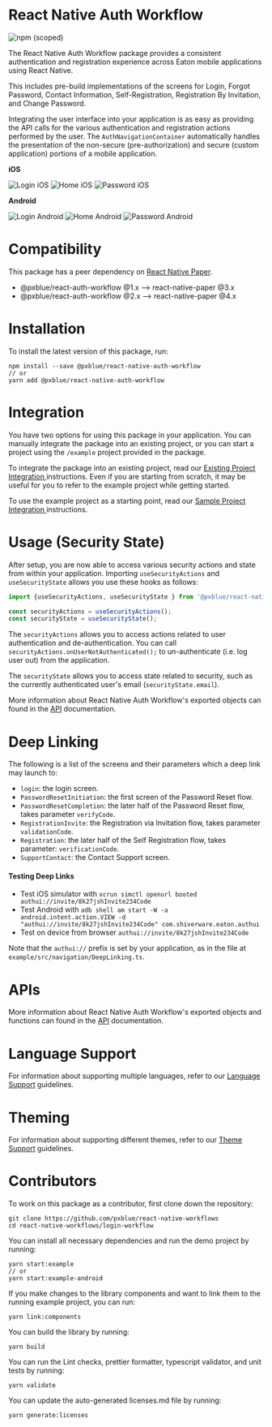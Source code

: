 # React Native Auth Workflow 

![npm (scoped)](https://img.shields.io/npm/v/@pxblue/react-native-auth-workflow)

The React Native Auth Workflow package provides a consistent authentication and registration experience across Eaton mobile applications using React Native. 

This includes pre-build implementations of the screens for Login, Forgot Password, Contact Information, Self-Registration, Registration By Invitation, and Change Password.

Integrating the user interface into your application is as easy as providing the API calls for the various authentication and registration actions performed by the user. The `AuthNavigationContainer` automatically handles the presentation of the non-secure (pre-authorization) and secure (custom application) portions of a mobile application. 

**iOS**

![Login iOS](https://raw.githubusercontent.com/pxblue/react-native-workflows/master/login-workflow/media/ios-login.png) ![Home iOS](https://raw.githubusercontent.com/pxblue/react-native-workflows/master/login-workflow/media/ios-home.png) ![Password iOS](https://raw.githubusercontent.com/pxblue/react-native-workflows/master/login-workflow/media/ios-password.png)

**Android**

![Login Android](https://raw.githubusercontent.com/pxblue/react-native-workflows/master/login-workflow/media/android-login.png) ![Home Android](https://raw.githubusercontent.com/pxblue/react-native-workflows/master/login-workflow/media/android-home.png) ![Password Android](https://raw.githubusercontent.com/pxblue/react-native-workflows/master/login-workflow/media/android-password.png)


# Compatibility

This package has a peer dependency on [React Native Paper](https://github.com/callstack/react-native-paper). 

-   @pxblue/react-auth-workflow @1.x --> react-native-paper @3.x
-   @pxblue/react-auth-workflow @2.x --> react-native-paper @4.x

# Installation
To install the latest version of this package, run:
```shell
npm install --save @pxblue/react-native-auth-workflow
// or
yarn add @pxblue/react-native-auth-workflow
```

# Integration
You have two options for using this package in your application. You can manually integrate the package into an existing project, or you can start a project using the `/example` project provided in the package. 

To integrate the package into an existing project, read our [Existing Project Integration ](https://github.com/pxblue/react-native-workflows/tree/master/login-workflow/docs/existing-project-integration.md) instructions. Even if you are starting from scratch, it may be useful for you to refer to the example project while getting started.

To use the example project as a starting point, read our [Sample Project Integration ](https://github.com/pxblue/react-native-workflows/tree/master/login-workflow/docs/sample-project-integration.md) instructions.


# Usage (Security State)

After setup, you are now able to access various security actions and state from within your application. Importing `useSecurityActions` and `useSecurityState` allows you use these hooks as follows:

```ts
import {useSecurityActions, useSecurityState } from '@pxblue/react-native-auth-workflow';

const securityActions = useSecurityActions();
const securityState = useSecurityState();
```

The `securityActions` allows you to access actions related to user authentication and de-authentication. You can call `securityActions.onUserNotAuthenticated();` to un-authenticate (i.e. log user out) from the application.

The `securityState` allows you to access state related to security, such as the currently authenticated user's email (`securityState.email`).

More information about React Native Auth Workflow's exported objects can found in the [API](https://github.com/pxblue/react-native-workflows/tree/master/login-workflow/docs/API.md) documentation.


# Deep Linking

The following is a list of the screens and their parameters which a deep link may launch to:

- `login`: the login screen.
- `PasswordResetInitiation`: the first screen of the Password Reset flow.
- `PasswordResetCompletion`: the later half of the Password Reset flow, takes parameter `verifyCode`.
- `RegistrationInvite`: the Registration via Invitation flow, takes parameter `validationCode`.
- `Registration`: the later half of the Self Registration flow, takes parameter: `verificationCode`.
- `SupportContact`: the Contact Support screen.

#### Testing Deep Links

- Test iOS simulator with `xcrun simctl openurl booted authui://invite/8k27jshInvite234Code`
- Test Android with `adb shell am start -W -a android.intent.action.VIEW -d "authui://invite/8k27jshInvite234Code" com.shiverware.eaton.authui`
- Test on device from browser `authui://invite/8k27jshInvite234Code`

Note that the `authui://` prefix is set by your application, as in the file at `example/src/navigation/DeepLinking.ts`.

# APIs
More information about React Native Auth Workflow's exported objects and functions can found in the [API](https://github.com/pxblue/react-native-workflows/tree/master/login-workflow/docs/API.md) documentation.

# Language Support
For information about supporting multiple languages, refer to our [Language Support](https://github.com/pxblue/react-workflows/tree/master/login-workflow/docs/language-support.md) guidelines.

# Theming
For information about supporting different themes, refer to our [Theme Support](https://github.com/pxblue/react-workflows/tree/master/login-workflow/docs/theme-support.md) guidelines.

# Contributors

To work on this package as a contributor, first clone down the repository:
```shell
git clone https://github.com/pxblue/react-native-workflows
cd react-native-workflows/login-workflow
```

You can install all necessary dependencies and run the demo project by running:
```shell
yarn start:example
// or
yarn start:example-android
```

If you make changes to the library components and want to link them to the running example project, you can run:
```shell
yarn link:components
```

You can build the library by running:
```shell
yarn build
```

You can run the Lint checks, prettier formatter, typescript validator, and unit tests by running:
```shell
yarn validate
```

You can update the auto-generated licenses.md file by running:
```shell
yarn generate:licenses
```